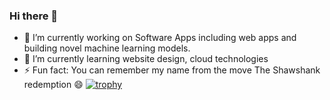 ### Hi there 👋

<!--
**smarabattula/smarabattula** is a ✨ _special_ ✨ repository because its `README.md` (this file) appears on your GitHub profile.

Here are some ideas to get you started:

- 🔭 I’m currently working on ...
- 🌱 I’m currently learning ...
- 👯 I’m looking to collaborate on ...
- 🤔 I’m looking for help with ...
- 💬 Ask me about ...
- 📫 How to reach me: ...
- 😄 Pronouns: ...
- ⚡ Fun fact: ...
-->

- 🚀 I’m currently working on Software Apps including web apps and building novel machine learning models. 
- 🌱 I’m currently learning website design, cloud technologies 
- ⚡ Fun fact: You can remember my name from the move The Shawshank redemption 😄
[![trophy](https://github-profile-trophy.vercel.app/?username=smarabattula)](https://github.com/ryo-ma/github-profile-trophy)
<!--p>
  <h3>My Contributions graph</h3>
  <div align="center">
  <img alt="snake eating my contributions in the graph" src="https://github.com/smarabattula/smarabattula/blob/output/github-contribution-grid-snake.svg">
  </div>
  <br/>
</p-->

